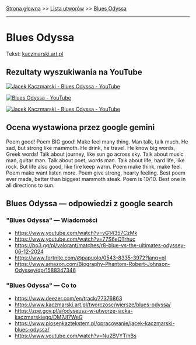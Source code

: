 [Strona głowna](../index.md) >> [Lista utworów](../list.md) >> [Blues Odyssa](80.md)

---

# Blues Odyssa

Tekst: [kaczmarski.art.pl](https://www.kaczmarski.art.pl/tworczosc/wiersze/blues-odyssa/)

## Rezultaty wyszukiwania na YouTube

[![Jacek Kaczmarski - Blues Odyssa - YouTube](http://img.youtube.com/vi/kRJeRCPpYMk/0.jpg)](https://www.youtube.com/watch?v=kRJeRCPpYMk "Jacek Kaczmarski - Blues Odyssa - YouTube")

[![Blues Odyssa - YouTube](http://img.youtube.com/vi/vG14357CzMk/0.jpg)](https://www.youtube.com/watch?v=vG14357CzMk "Blues Odyssa - YouTube")

[![Jacek Kaczmarski - Blues Odyssa - YouTube](http://img.youtube.com/vi/lL6IAudffjc/0.jpg)](https://www.youtube.com/watch?v=lL6IAudffjc "Jacek Kaczmarski - Blues Odyssa - YouTube")

## Ocena wystawiona przez google gemini

Poem good! Poem BIG good! Make feel many thing. Man talk, talk much. He sad, but strong like mammoth. He drink, he travel. He know big words, Greek words! Talk about journey, like sun go across sky. Talk about music man, guitar man. Talk about poet, words man. Talk about life, hard life, like rock. But life also good, like fire keep warm. Poem make think, make feel. Poem make want listen more. Poem give strong, hearty feeling. Best poem ever made, better than biggest mammoth steak. Poem is 10/10. Best one in all directions to sun.


## Blues Odyssa — odpowiedzi z google search

### "Blues Odyssa" — Wiadomości

 - <https://www.youtube.com/watch?v=vG14357CzMk>
 - <https://www.youtube.com/watch?v=77S6eQTrhuc>
 - <https://bo3.gg/pl/valorant/matches/r8-blue-vs-the-ultimates-odyssey-06-12-2024>
 - <https://www.fortnite.com/@papuolo/0543-8335-3972?lang=pl>
 - <https://www.amazon.com/Biography-Phantom-Robert-Johnson-Odyssey/dp/1588347346>

### "Blues Odyssa" — Co to

 - <https://www.deezer.com/en/track/77376863>
 - <https://www.kaczmarski.art.pl/tworczosc/wiersze/blues-odyssa/>
 - <https://zpe.gov.pl/a/odyseusz-w-utworze-jacka-kaczmarskiego/DM7JI7WeG>
 - <https://www.piosenkaztekstem.pl/opracowanie/jacek-kaczmarski-blues-odyssa/>
 - <https://www.youtube.com/watch?v=Nu2BVYTihBs>

